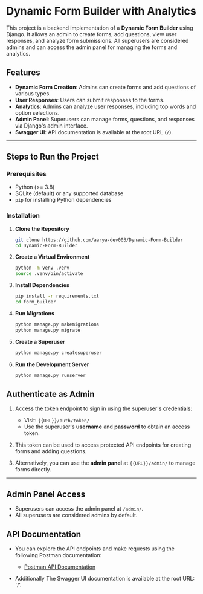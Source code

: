 # Dynamic Form Builder with Analytics

This project is a backend implementation of a **Dynamic Form Builder** using Django. It allows an admin to create forms, add questions, view user responses, and analyze form submissions. All superusers are considered admins and can access the admin panel for managing the forms and analytics.

## Features
- **Dynamic Form Creation**: Admins can create forms and add questions of various types.
- **User Responses**: Users can submit responses to the forms.
- **Analytics**: Admins can analyze user responses, including top words and option selections.
- **Admin Panel**: Superusers can manage forms, questions, and responses via Django's admin interface.
- **Swagger UI**: API documentation is available at the root URL (`/`).

---

## Steps to Run the Project

### Prerequisites
- Python (>= 3.8)
- SQLite (default) or any supported database
- `pip` for installing Python dependencies

### Installation
1. **Clone the Repository**  
   ```bash
   git clone https://github.com/aarya-dev003/Dynamic-Form-Builder
   cd Dynamic-Form-Builder

2. **Create a Virtual Environment**

    ```bash
    python -m venv .venv
    source .venv/bin/activate  

3. **Install Dependencies**

    ```bash
    pip install -r requirements.txt
    cd form_builder

4. **Run Migrations**

    ```bash
    python manage.py makemigrations
    python manage.py migrate

5. **Create a Superuser**

    ```bash
    python manage.py createsuperuser

6. **Run the Development Server**
    
    ```bash
    python manage.py runserver

## Authenticate as Admin
1. Access the token endpoint to sign in using the superuser's credentials:
   - Visit: `{{URL}}/auth/token/`
   - Use the superuser's **username** and **password** to obtain an access token.
   
2. This token can be used to access protected API endpoints for creating forms and adding questions.

3. Alternatively, you can use the **admin panel** at `{{URL}}/admin/` to manage forms directly.

---

## Admin Panel Access
- Superusers can access the admin panel at `/admin/`.
- All superusers are considered admins by default.


## API Documentation

- You can explore the API endpoints and make requests using the following Postman documentation:
   - [Postman API Documentation](https://documenter.getpostman.com/view/32664548/2sAYJ9AJJq)

- Additionally The Swagger UI documentation is available at the root URL: '/'.
